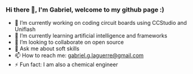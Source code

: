 ### Hi there 👋, I'm Gabriel, welcome to my github page :)

- 🔭 I’m currently working on coding circuit boards using CCStudio and Uniflash 
- 🌱 I’m currently learning artificial intelligence and frameworks
- 👯 I’m looking to collaborate on open source
- 💬 Ask me about soft skills
- 📫 How to reach me: gabriel.g.laguerre@gmail.com
- ⚡ Fun fact: I am also a chemical engineer



